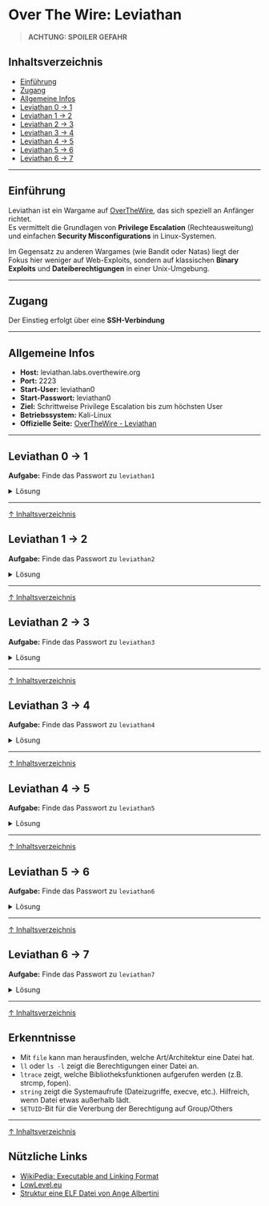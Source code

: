 # Over The Wire: Leviathan

> **ACHTUNG: SPOILER GEFAHR**

## Inhaltsverzeichnis
- [Einführung](#einführung)
- [Zugang](#zugang)
- [Allgemeine Infos](#allgemeine-infos)
- [Leviathan 0 -> 1](#leviathan-0---1)
- [Leviathan 1 -> 2](#leviathan-1---2)
- [Leviathan 2 -> 3](#leviathan-2---3)
- [Leviathan 3 -> 4](#leviathan-3---4)
- [Leviathan 4 -> 5](#leviathan-4---5)
- [Leviathan 5 -> 6](#leviathan-5---6)
- [Leviathan 6 -> 7](#leviathan-6---7)

----

## Einführung
Leviathan ist ein Wargame auf [OverTheWire](https://overthewire.org/wargames/), das sich speziell an Anfänger richtet.  
Es vermittelt die Grundlagen von **Privilege Escalation** (Rechteausweitung) und einfachen **Security Misconfigurations** in Linux-Systemen.  

Im Gegensatz zu anderen Wargames (wie Bandit oder Natas) liegt der Fokus hier weniger auf Web-Exploits, sondern auf klassischen **Binary Exploits** und **Dateiberechtigungen** in einer Unix-Umgebung.  

---

## Zugang
Der Einstieg erfolgt über eine **SSH-Verbindung**

---

## Allgemeine Infos
- **Host:** leviathan.labs.overthewire.org  
- **Port:** 2223  
- **Start-User:** leviathan0
- **Start-Passwort:** leviathan0
- **Ziel:** Schrittweise Privilege Escalation bis zum höchsten User
- **Betriebssystem:** Kali-Linux
- **Offizielle Seite:** [OverTheWire - Leviathan](https://overthewire.org/wargames/leviathan/)

---

## Leviathan 0 -> 1

**Aufgabe:** Finde das Passwort zu `leviathan1`

<details>
    <summary>Lösung</summary>

Als erstes müssen wir uns über `SSH` mit dem Benutzernamen und Passwort einloggen.
Gib dazu in deinem Terminal folgenden Befehl ein:

```bash
ssh leviathan0@leviathan.labs.overthewire.org -p 2223
```

Nach dem Befehl wirst du gefragt, ob du die Verbindung bestätigen willst. Tippe `yes` ein, um fortzufahren.

![leviathan1 Zugang](/10-practice-labs/ressources/pictures/leviathan1.png)


Erfolgreich eingeloggt, sehen wir die Shell des Users `leviathan0` auf dem Host `@leviathan`.
Damit haben wir nun Zugriff auf die Daten des Users und können uns auf die Suche des Passworts machen.

Gib folgende Befehle ein, um das Passwort für das nächste Level zu erhalten:

```bash
ll           # listet alle Dateien und Verzeichnisse im aktuellen Verzeichnis, in dem sich der User befindet
cd .backup/  # cd wechselt in das Verzeichnis
ll           # listet die Dateien und Verzeichnisse im .backup/-Verzeichnis
cat bookmarks.html | grep passw
```

![leviathan1 Passwort](/10-practice-labs/ressources/pictures/leviathan1b.png)

**Erklärung der Befehle:** 
- `ll`: Verzeichnis auflisten, auch versteckte Dateien/Verzeichnisse, sowie Berechtigungen.
- `cd [PFAD]`: wechselt in den angegebenen Pfad.
- `cat`: "Pager", um Inhalte der Dateien auszugeben (cat = concatenate).

### Passwort
> Das Passwort zu `leviathan1` lautet `3QJ3TgzHDq`.

Speichere das Passwort und beende die `SSH`-Sitzung mit `exit`.


</details>

---

[↑ Inhaltsverzeichnis](#inhaltsverzeichnis)

## Leviathan 1 -> 2

**Aufgabe:** Finde das Passwort zu `leviathan2`

<details>
    <summary>Lösung</summary>

Logge dich nun mit dem User `leviathan1` und dem dazugehörigen Passwort ein.

```bash
ssh leviathan1@leviathan.labs.overthewire.org -p 2223
```

Im Level eingeloggt kannst du dich wieder auf die Suche nach dem Passwort machen.

In deinem `HOME`-Verzeichnis findest du eine `ELF`-Datei.

---

#### Mehr über ELF-Dateien erhältst du hier in diesem kurzen Exkurs:
<details><summary>Exkurs: ELF-Dateien</summary>

### Was ist eine ELF-Datei?
ELF steht für **Executable and Linkable Format**.
Es ist das Standard-Dateiformat für ausführbare Programme, Objektdateien, Shared Libraries und Core Dumps auf Unix-ähnlichen Systemen (Linux, BSD, etc.).

### Aufbau einer ELF-Datei
Eine ELF-Datei besteht aus mehreren Abschnitten:
- **Header**: Enthält grundlegende Infos (Typ, Architektur, Einstiegspunkt).
- **Program Header Table**: Beschreibt, wie Segmente in den Speicher geladen werden.
- **Sections**: Enthalten Code, Daten, Symbole, Strings usw.
- **Section Header Table**: Enthält Metadaten zu den Sections.

### Typische ELF-Typen
- **Executable (ET_EXEC)**: eigenständige Programme.
- **Relocatable (ET_REL)**: Objektdateien zum Linken.
- **Shared Object (ET_DYN)**: Bibliotheken (*.so).
- **Core Dump (ET_CORE)**: Speicherabbild nach einem Absturz.

### Wichtige Tools
- `file <binary>` → zeigt Art (z. B. *ELF 32-bit LSB executable*).  
- `readelf -h <binary>` → listet Header-Infos.  
- `strings <binary>` → zeigt lesbare Zeichenketten.  
- `objdump -d <binary>` → Disassembly des Codes.  

### Warum ist das wichtig?
In CTFs und Wargames wie **Leviathan** sind ELF-Binaries häufig das Ziel.  
Durch Analyse kannst du:
- Hardcodierte Passwörter finden (`strings`, `ltrace`).  
- Das Verhalten des Programms verstehen.  
- SUID-Programme untersuchen, die Privilegien weitergeben.  


***EXKURS ENDE***
</details>
 
 ---

Mit dem Befehl `ll` siehst du nun die Datei `check` und eine ausführliche Information über die Berechtigungen.

```text
-r-sr-x---  1   leviathan2 leviathan1 15084 Aug 13 13:17 check*
```

![Leviathan2 Elf Datei](/10-practice-labs/ressources/pictures/leviathan2.png)


Folgendes ist speziell an dieser Datei:
Das `s` ist der `setuid`-Bit, anstelle eines `x`-Bit. Das bedeutet: Wenn jemand die Datei ausführt, dann läuft sie mit den Rechten von `leviathan2` (Owner). Das kann für eine Privilege Escalation ausgenutzt werden.

**Aufschlüsselung der Berechtigungen:**
- `-r-sr-x---`
    - Das erste Zeichen `-` -> normale Datei (kein Verzeichnis (d), kein Symlink).
    - Danach 9 Berechtigungsstufen: `r-sr-x---`
        - `r-s`
            - `r-s` -> Owner (leviathan2) darf lesen (`r` für read).
            - `s` -> setuid-Bit => vererbt Berechtigung.
        - `r-x` -> Group (leviathan1)
            - Mitglieder der Gruppe durfen lesen und ausführen, aber nicht schreiben.
        - `---` Others (hier keiner)
            - Alle anderen User haben keinerlei Zugriff.
- `leviathan2` -> Owner der Datei
- `leviathan1` -> Gruppe

Du kannst einfach mal die Datei mit `./check` starten und schauen, wie sie sich verhält und was sie dir anzeigt. Probiere es aus, wenn du willst.

Gib im Terminal dazu folgende Befehle ein:

```bash
file check      # Infos über die Datei; bestätigt dir Art/Architektur (z.B. Elf 32-bit LSB executable)
ls -l check     # Berechtigungen der Datei anschauen
ltrace ./check  # zeigt, welche Bibliotheksfunktionen aufgerufen werden (z.B. strcmp, fopen)
```

Vereinfacht gesagt, kannst du mit `ltrace` beobachten, was mit deiner Eingabe passiert.

Gib einfach irgendein Passwort ein.

![Leviathan2 Privilege Escalation](/10-practice-labs/ressources/pictures/leviathan2b.png)

### Privilege Escalation
- `Schritt 1`: Passwort erraten => Eingabe eines x-beliebigen Wortes.
- `Schritt 2`: Die Funktion `strcmp` vergleicht die Eingabe aus `Schritt 1` mit der Eingabe aus dem hardcordierten Vergleichs-String im Binary.
    - wird das Passwort korrekt eingegeben, wird die Datei als `leviathan2` ausgeführt.


### So kommst du ans Passwort

Gib im Terminal nun folgende Befehle ein, nach dem du die Datei `check*` ausgeführt hast.

```bash
# Schritt 1
ltrace ./check  # führt die Datei check aus.
# Sobald ausgeführt, gib folgendes Passwort ein:
sex

whoami          # zeigt dir deinen aktuellen User an.
# Du solltest leviathan1 angezeigt bekommen.

# Schritt 2
# starte nun ./check erneut
./check
# gib das Passwort ein:
sex

# Schritt 3
whoami          # nun solltest du aufgrund der Privilege Escalation leviathan2 sein.

# Passwort auslesen:
cat /etc/leviathan_pass/leviathan2
```

![Leviathan2 Password](/10-practice-labs/ressources/pictures/leviathan2c.png)



### Passwort

Das Passwort "sex" ist nur ein hardcodierter Vergleichs-String im Binary.
Wird er korrekt eingegeben, startet das Programm mit den Rechten von leviathan2.

> Das Passwort zu `leviathan2` lautet `NsN1HwFoyN`.

Logge dich mit `exit` mehrmals aus, bis du in dem Terminal deiner VM bist.


</details>

---

[↑ Inhaltsverzeichnis](#inhaltsverzeichnis)

## Leviathan 2 -> 3

**Aufgabe:** Finde das Passwort zu `leviathan3`

<details>
    <summary>Lösung</summary>

</details>

---

[↑ Inhaltsverzeichnis](#inhaltsverzeichnis)

## Leviathan 3 -> 4

**Aufgabe:** Finde das Passwort zu `leviathan4`

<details>
    <summary>Lösung</summary>

</details>

---

[↑ Inhaltsverzeichnis](#inhaltsverzeichnis)

## Leviathan 4 -> 5

**Aufgabe:** Finde das Passwort zu `leviathan5`

<details>
    <summary>Lösung</summary>

</details>

---

[↑ Inhaltsverzeichnis](#inhaltsverzeichnis)

## Leviathan 5 -> 6

**Aufgabe:** Finde das Passwort zu `leviathan6`

<details>
    <summary>Lösung</summary>

</details>

---

[↑ Inhaltsverzeichnis](#inhaltsverzeichnis)

## Leviathan 6 -> 7

**Aufgabe:** Finde das Passwort zu `leviathan7`

<details>
    <summary>Lösung</summary>

</details>

---

[↑ Inhaltsverzeichnis](#inhaltsverzeichnis)

## Erkenntnisse

- Mit `file` kann man herausfinden, welche Art/Architektur eine Datei hat.
- `ll` oder `ls -l` zeigt die Berechtigungen einer Datei an.
- `ltrace` zeigt, welche Bibliotheksfunktionen aufgerufen werden (z.B. strcmp, fopen).
- `string` zeigt die Systemaufrufe (Dateizugriffe, execve, etc.). Hilfreich, wenn Datei etwas außerhalb lädt.
- `SETUID`-Bit für die Vererbung der Berechtigung auf Group/Others

---

[↑ Inhaltsverzeichnis](#inhaltsverzeichnis)

## Nützliche Links
- [WikiPedia: Executable and Linking Format](https://de.wikipedia.org/wiki/Executable_and_Linking_Format)
- [LowLevel.eu](https://www.lowlevel.eu/wiki/ELF-Tutorial)
- [Struktur eine ELF Datei von Ange Albertini](https://en.wikipedia.org/wiki/Executable_and_Linkable_Format#/media/File:ELF_Executable_and_Linkable_Format_diagram_by_Ange_Albertini.png)
